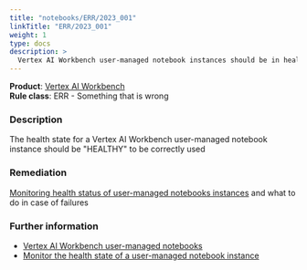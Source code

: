 ```yaml
---
title: "notebooks/ERR/2023_001"
linkTitle: "ERR/2023_001"
weight: 1
type: docs
description: >
  Vertex AI Workbench user-managed notebook instances should be in healthy state
---
```


**Product**: [Vertex AI Workbench](https://cloud.google.com/vertex-ai-workbench)\
**Rule class**: ERR - Something that is wrong

### Description

The health state for a Vertex AI Workbench user-managed notebook instance should
be "HEALTHY" to be correctly used

### Remediation

[Monitoring health status of user-managed notebooks instances](https://cloud.google.com/vertex-ai/docs/general/troubleshooting-workbench#monitoring_health_status_of_instances) and what to do
in case of failures

### Further information

- [Vertex AI Workbench user-managed notebooks](https://cloud.google.com/vertex-ai/docs/workbench/user-managed/introduction)
- [Monitor the health state of a user-managed notebook instance](https://cloud.google.com/vertex-ai/docs/workbench/user-managed/monitor-health)

